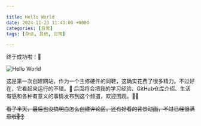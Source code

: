 ```yaml
---

title: Hello World
date: 2024-11-23 11:43:00 +0800
categories: [日常]
tags: [杂谈, 其他, 日常]

---
```


终于成功啦！🤩

![Hello World](assets/2024-11-23/2024-11-23-hello-world.JPG "Hello World")

这是第一次创建网站，作为一个主修硬件的同鞋，这确实花费了很多精力。不过好在，它看起来运行的不错。🤗
后面将会把我的学习经验、GitHub仓库介绍、生活有感和各种有意义的事情发布到这个频道，欢迎围观。😶‍🌫️

~~看了半天，最后也没搞明白怎么创建评论区，还有好看的背景动画，不过已经很满意啦🙂‍↕️~~
